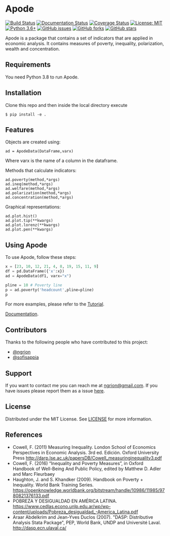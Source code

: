 # Apode

<!--- These are examples. See https://shields.io for others or to customize this set of shields. You might want to include dependencies, project status and licence info here --->

[![Build Status](https://travis-ci.org/ngrion/apode.svg?branch=master)](https://travis-ci.org/ngrion/apode)
[![Documentation Status](https://readthedocs.org/projects/apode/badge/?version=latest)](https://apode.readthedocs.io/en/latest/?badge=latest)
[![Coverage Status](https://coveralls.io/repos/github/ngrion/apode/badge.svg?branch=master)](https://coveralls.io/github/ngrion/apode?branch=master) 
[![License: MIT](https://img.shields.io/badge/License-MIT-blue.svg)](https://opensource.org/licenses/MIT)
[![Python 3.6+](https://img.shields.io/badge/python-3.8+-blue.svg)](https://www.python.org/downloads/release/python-370/)
[![GitHub issues](https://img.shields.io/github/issues/ngrion/apode)](https://github.com/ngrion/apode/issues)
[![GitHub forks](https://img.shields.io/github/forks/ngrion/apode)](https://github.com/ngrion/apode/network)
[![GitHub stars](https://img.shields.io/github/stars/ngrion/apode)](https://github.com/ngrion/apode/stargazers)

Apode is a package that contains a set of indicators that are applied in economic analysis. It contains measures of poverty, inequality, polarization, wealth and concentration.


## Requirements
You need Python 3.8 to run Apode.


## Installation
Clone this repo and then inside the local directory execute

    $ pip install -e .


## Features

Objects are created using:

    ad = ApodeData(DataFrame,varx)
    
Where varx is the name of a column in the dataframe.

Methods that calculate indicators:
   
    ad.poverty(method,*args)    
    ad.ineq(method,*args)
    ad.welfare(method,*args) 
    ad.polarization(method,*args)
    ad.concentration(method,*args)
 
Graphical representations:

    ad.plot.hist()
    ad.plot.tip(**kwargs)
    ad.plot.lorenz(**kwargs)
    ad.plot.pen(**kwargs)
    


## Using Apode

To use Apode, follow these steps:


```python
x = [23, 10, 12, 21, 4, 8, 19, 15, 11, 9]
df = pd.DataFrame({'x':x})
ad = ApodeData(df1, varx="x") 
```

```python
pline = 10 # Poverty line
p = ad.poverty('headcount',pline=pline)
p
```

For more examples, please refer to the [Tutorial](https://apode.readthedocs.io/en/latest/Tutorial.html).

[Documentation](https://apode.readthedocs.io/en/latest/).


## Contributors

Thanks to the following people who have contributed to this project:

* [@ngrion](https://github.com/ngrion) 
* [@sofisappia](https://github.com/sofisappia) 


## Support

If you want to contact me you can reach me at <ngrion@gmail.com>.
If you have issues please report them as a issue [here](https://github.com/ngrion/apode/issues).


## License

Distributed under the MIT License. See [LICENSE](https://github.com/ngrion/apode/blob/master/LICENSE.txt) for more information.


## References

* Cowell, F. (2011) Measuring Inequality. London School of Economics Perspectives in Economic Analysis. 3rd ed. Edición. Oxford University Press
http://darp.lse.ac.uk/papersDB/Cowell_measuringinequality3.pdf
* Cowell, F. (2016) “Inequality and Poverty Measures”, in Oxford Handbook of Well-Being And Public Policy, edited by Matthew D. Adler and Marc Fleurbaey 
* Haughton, J. and S. Khandker (2009). Handbook on Poverty + Inequality. World Bank Training Series. https://openknowledge.worldbank.org/bitstream/handle/10986/11985/9780821376133.pdf
* POBREZA Y DESIGUALDAD EN AMÉRICA LATINA. https://www.cedlas.econo.unlp.edu.ar/wp/wp-content/uploads/Pobreza_desigualdad_-America_Latina.pdf
* Araar Abdelkrim and Jean-Yves Duclos (2007). "DASP: Distributive Analysis  Stata Package", PEP, World Bank, UNDP and Université Laval. http://dasp.ecn.ulaval.ca/


